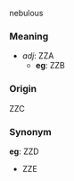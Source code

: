 nebulous
### Meaning
+ _adj_: ZZA
    + __eg__: ZZB

### Origin

ZZC

### Synonym

__eg__: ZZD

+ ZZE


